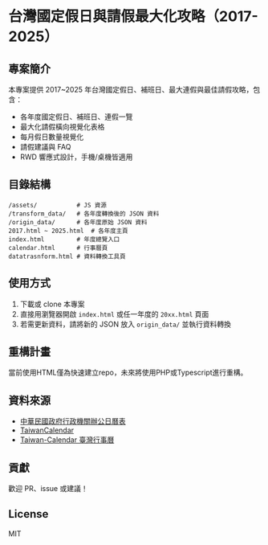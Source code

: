 # 台灣國定假日與請假最大化攻略（2017-2025）

## 專案簡介
本專案提供 2017~2025 年台灣國定假日、補班日、最大連假與最佳請假攻略，包含：
- 各年度國定假日、補班日、連假一覽
- 最大化請假橫向視覺化表格
- 每月假日數量視覺化
- 請假建議與 FAQ
- RWD 響應式設計，手機/桌機皆適用

## 目錄結構
```
/assets/           # JS 資源
/transform_data/   # 各年度轉換後的 JSON 資料
/origin_data/      # 各年度原始 JSON 資料
2017.html ~ 2025.html  # 各年度主頁
index.html         # 年度總覽入口
calendar.html      # 行事曆頁
datatrasnform.html # 資料轉換工具頁
```

## 使用方式

1. 下載或 clone 本專案
2. 直接用瀏覽器開啟 `index.html` 或任一年度的 `20xx.html` 頁面
3. 若需更新資料，請將新的 JSON 放入 `origin_data/` 並執行資料轉換

## 重構計畫

當前使用HTML僅為快速建立repo，未來將使用PHP或Typescript進行重構。

## 資料來源
- [中華民國政府行政機關辦公日曆表](https://data.gov.tw/dataset/14718)
- [TaiwanCalendar](https://github.com/ruyut/TaiwanCalendar)
- [Taiwan-Calendar 臺灣行事曆](https://github.com/880831ian/taiwan-calendar)

## 貢獻
歡迎 PR、issue 或建議！

## License
MIT 